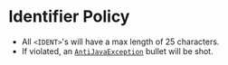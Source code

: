 # Identifier Policy

- All `<IDENT>`'s will have a max length of 25 characters.
- If violated, an [`AntiJavaException`](./errors.md) bullet will be shot.
